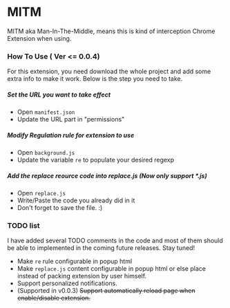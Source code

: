 # MITM

MITM aka Man-In-The-Middle, means this is kind of interception Chrome Extension when using.

### How To Use ( Ver <= 0.0.4)

For this extension, you need download the whole project and add some extra info to make it work. Below is the step you need to take.

##### Set the URL you want to take effect
* Open `manifest.json`
* Update the URL part in "permissions"

##### Modify Regulation rule for extension to use
* Open `background.js`
* Update the variable `re` to populate your desired regexp

##### Add the replace reource code into replace.js (Now only support *.js)
* Open `replace.js`
* Write/Paste the code you already did in it
* Don't forget to save the file. :)


### TODO list
I have added several TODO comments in the code and most of them should be able to implemented in the coming future releases. Stay tuned!

* Make `re` rule configurable in popup html
* Make `replace.js` content configurable in popup html or else place instead of packing extension by user himself.
* Support personalized notifications.
* (Supported in v0.0.3) ~~Support automatically reload page when enable/disable extension.~~